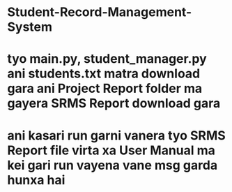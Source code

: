 # Student-Record-Management-System

# tyo main.py, student_manager.py ani students.txt matra download gara ani Project Report folder ma gayera SRMS Report download gara

# ani kasari run garni vanera tyo SRMS Report file virta xa User Manual ma kei gari run vayena vane msg garda hunxa hai
